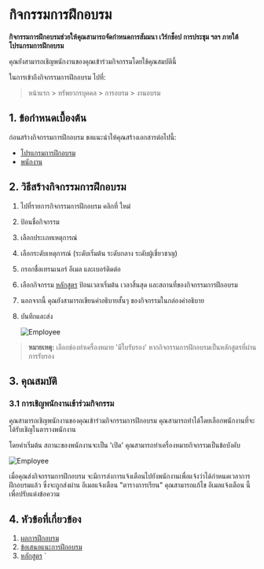 # กิจกรรมการฝึกอบรม

**กิจกรรมการฝึกอบรมช่วยให้คุณสามารถจัดกำหนดการสัมมนา เวิร์กช็อป การประชุม ฯลฯ ภายใต้โปรแกรมการฝึกอบรม**

คุณยังสามารถเชิญพนักงานของคุณเข้าร่วมกิจกรรมโดยใช้คุณสมบัตินี้

ในการเข้าถึงกิจกรรมการฝึกอบรม ไปที่:

> หน้าแรก > ทรัพยากรบุคคล > การอบรม > งานอบรม

## 1. ข้อกำหนดเบื้องต้น

ก่อนสร้างกิจกรรมการฝึกอบรม ขอแนะนำให้คุณสร้างเอกสารต่อไปนี้:

* [โปรแกรมการฝึกอบรม](/docs/user/manual/th/human-resources/training-program)
* [พนักงาน](/docs/user/manual/th/human-resources/employee)

## 2. วิธีสร้างกิจกรรมการฝึกอบรม

1. ไปที่รายการกิจกรรมการฝึกอบรม คลิกที่ ใหม่
1. ป้อนชื่อกิจกรรม
1. เลือกประเภทเหตุการณ์
1. เลือกระดับเหตุการณ์ (ระดับเริ่มต้น ระดับกลาง ระดับผู้เชี่ยวชาญ)
1. กรอกชื่อเทรนเนอร์ อีเมล และเบอร์ติดต่อ
1. เลือกกิจกรรม [หลักสูตร](/docs/user/manual/th/education/course) ป้อนเวลาเริ่มต้น เวลาสิ้นสุด และสถานที่ของกิจกรรมการฝึกอบรม
1. นอกจากนี้ คุณยังสามารถเขียนคำอธิบายสั้นๆ ของกิจกรรมในกล่องคำอธิบาย
1. บันทึกและส่ง

    <img class="screenshot" alt="Employee" src="{{docs_base_url}}/assets/img/human-resources/training-event.png">

> **หมายเหตุ:** เลือกช่องทำเครื่องหมาย 'มีใบรับรอง' หากกิจกรรมการฝึกอบรมเป็นหลักสูตรที่ผ่านการรับรอง


## 3. คุณสมบัติ

### 3.1 การเชิญพนักงานเข้าร่วมกิจกรรม

คุณสามารถเชิญพนักงานของคุณเข้าร่วมกิจกรรมการฝึกอบรม คุณสามารถทำได้โดยเลือกพนักงานที่จะได้รับเชิญในตารางพนักงาน

โดยค่าเริ่มต้น สถานะของพนักงานจะเป็น 'เปิด' คุณสามารถทำเครื่องหมายกิจกรรมเป็นข้อบังคับ

<img class="screenshot" alt="Employee" src="{{docs_base_url}}/assets/img/human-resources/training-event-employee.png">

เมื่อคุณส่งกิจกรรมการฝึกอบรม จะมีการส่งการแจ้งเตือนไปยังพนักงานเพื่อแจ้งว่าได้กำหนดเวลาการฝึกอบรมแล้ว ซึ่งจะถูกส่งผ่าน อีเมลแจ้งเตือน "ตารางการเรียน" คุณสามารถแก้ไข อีเมลแจ้งเตือน นี้เพื่อปรับแต่งข้อความ


## 4. หัวข้อที่เกี่ยวข้อง

1. [ผลการฝึกอบรม](/docs/user/manual/th/human-resources/training-result)
1. [ข้อเสนอแนะการฝึกอบรม](/docs/user/manual/th/human-resources/training-feedback)
1. [หลักสูตร](/docs/user/manual/th/education/course)
`
